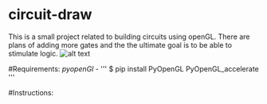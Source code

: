 # circuit-draw
This is a small project related to building circuits using openGL. There are plans of adding more gates and the the ultimate goal is to be able to stimulate logic.
![alt text](https://github.com/shubhankarsharma00/circuit-draw/blob/master/img.png)

#Requirements:
*pyopenGl* - ''' $ pip install PyOpenGL PyOpenGL_accelerate '''

#Instructions:

